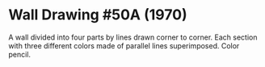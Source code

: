 # Wall Drawing #50A (1970)

A wall divided into four parts by lines drawn corner to corner. Each section with three different colors made of parallel lines superimposed. Color pencil.